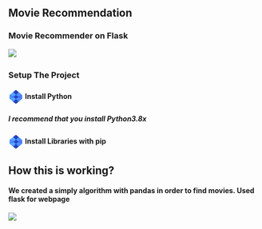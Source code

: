 <h2> Movie Recommendation </h2>
<h3> Movie Recommender on Flask </h3>
<img src="https://i.imgur.com/qHAcfhX.gif">
<h3> Setup The Project </h3>
<h4><img align="center" src="https://raw.githubusercontent.com/efecanxrd/efecanxrd/main/images/xe.gif" width="30"> Install Python <h4>
<h5>I recommend that you install Python3.8x </h5>
<h4><img align="center" src="https://raw.githubusercontent.com/efecanxrd/efecanxrd/main/images/xe.gif" width="30"> Install Libraries with pip </h4>
<h2> How this is working? </h2>
  <h4>We created a simply algorithm with pandas in order to find movies. Used flask for webpage</h4>
<img src="https://im4.ezgif.com/tmp/ezgif-4-40d11ecc68.gif">
